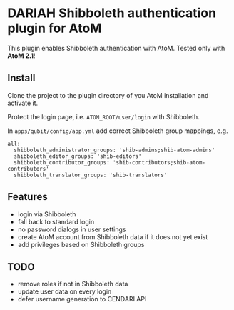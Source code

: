 DARIAH Shibboleth authentication plugin for AtoM
===================

This plugin enables Shibboleth authentication with AtoM.
Tested only with **AtoM 2.1**!

Install
-------------------
Clone the project to the plugin directory of you AtoM installation and activate it.

Protect the login page, i.e. `ATOM_ROOT/user/login` with Shibboleth.

In `apps/qubit/config/app.yml` add correct Shibboleth group mappings, e.g.
```
all:
  shibboleth_administrator_groups: 'shib-admins;shib-atom-admins'
  shibboleth_editor_groups: 'shib-editors'
  shibboleth_contributor_groups: 'shib-contributors;shib-atom-contributors'
  shibboleth_translator_groups: 'shib-translators'

```

Features
-------------------
- login via Shibboleth
- fall back to standard login
- no password dialogs in user settings
- create AtoM account from Shibboleth data if it does not yet exist
- add privileges based on Shibboleth groups

TODO
-------------------
- remove roles if not in Shibboleth data
- update user data on every login
- defer username generation to CENDARI API
